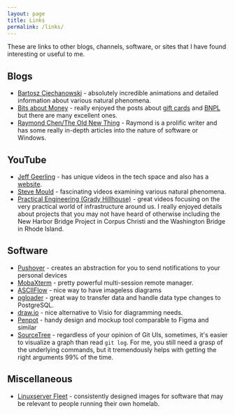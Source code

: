 ```yaml
---
layout: page
title: Links
permalink: /links/
---
```


These are links to other blogs, channels, software, or sites that I have found interesting or useful to me.

## Blogs

- [Bartosz Ciechanowski](https://ciechanow.ski/) - absolutely incredible animations and detailed information about various natural phenomena.
- [Bits about Money](https://www.bitsaboutmoney.com/archive/) - really enjoyed the posts about [gift cards](https://www.bitsaboutmoney.com/archive/more-than-you-want-to-know-about-gift-cards/) and [BNPL](https://www.bitsaboutmoney.com/archive/buy-now-pay-later/) but there are many excellent ones.
- [Raymond Chen/The Old New Thing](https://devblogs.microsoft.com/oldnewthing/) - Raymond is a prolific writer and has some really in-depth articles into the nature of software or Windows.

## YouTube

- [Jeff Geerling](https://www.youtube.com/@JeffGeerling) - has unique videos in the tech space and also has a [website](https://www.jeffgeerling.com/).
- [Steve Mould](https://www.youtube.com/channel/UCEIwxahdLz7bap-VDs9h35A) - fascinating videos examining various natural phenomena.
- [Practical Engineering (Grady Hillhouse)](https://www.youtube.com/@PracticalEngineeringChannel) - great videos focusing on the very practical world of infrastructure around us. I really enjoyed details about projects that you may not have heard of otherwise including the New Harbor Bridge Project in Corpus Christi and the Washington Bridge in Rhode Island.

## Software

- [Pushover](https://pushover.net/) - creates an abstraction for you to send notifications to your personal devices
- [MobaXterm](https://mobaxterm.mobatek.net/) - pretty powerful multi-session remote manager.
- [ASCIIFlow](https://asciiflow.com/#/) - nice way to have imageless diagrams
- [pgloader](https://github.com/dimitri/pgloader) - great way to transfer data and handle data type changes to PostgreSQL.
- [draw.io](https://www.drawio.com/) - nice alternative to Visio for diagramming needs.
- [Penpot](https://penpot.app/) - handy design and mockup tool comparable to Figma and similar
- [SourceTree](https://www.sourcetreeapp.com) - regardless of your opinion of Git UIs, sometimes, it's easier to visualize a graph than read `git log`. For me, you still need a grasp of the underlying commands, but it tremendously helps with getting the right arguments 99% of the time.

## Miscellaneous

- [Linuxserver Fleet](https://fleet.linuxserver.io/) - consistently designed images for software that may be relevant to people running their own homelab.
